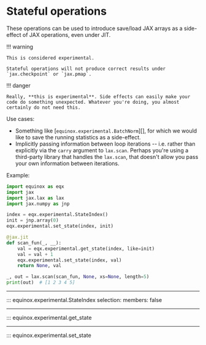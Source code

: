 # Stateful operations

These operations can be used to introduce save/load JAX arrays as a side-effect of JAX operations, even under JIT.

!!! warning

    This is considered experimental.

    Stateful operations will not produce correct results under `jax.checkpoint` or `jax.pmap`.

!!! danger

    Really, **this is experimental**. Side effects can easily make your code do something unexpected. Whatever you're doing, you almost certainly do not need this.

Use cases:

- Something like [`equinox.experimental.BatchNorm`][], for which we would like to save the running statistics as a side-effect.
- Implicitly passing information between loop iterations -- i.e. rather than explicitly via the `carry` argument to `lax.scan`. Perhaps you're using a third-party library that handles the `lax.scan`, that doesn't allow you pass your own information between iterations.

Example:
```python
import equinox as eqx
import jax
import jax.lax as lax
import jax.numpy as jnp

index = eqx.experimental.StateIndex()
init = jnp.array(0)
eqx.experimental.set_state(index, init)

@jax.jit
def scan_fun(_, __):
    val = eqx.experimental.get_state(index, like=init)
    val = val + 1
    eqx.experimental.set_state(index, val)
    return None, val

_, out = lax.scan(scan_fun, None, xs=None, length=5)
print(out)  # [1 2 3 4 5]
```

---

::: equinox.experimental.StateIndex
    selection:
        members: false

---

::: equinox.experimental.get_state

---

::: equinox.experimental.set_state
